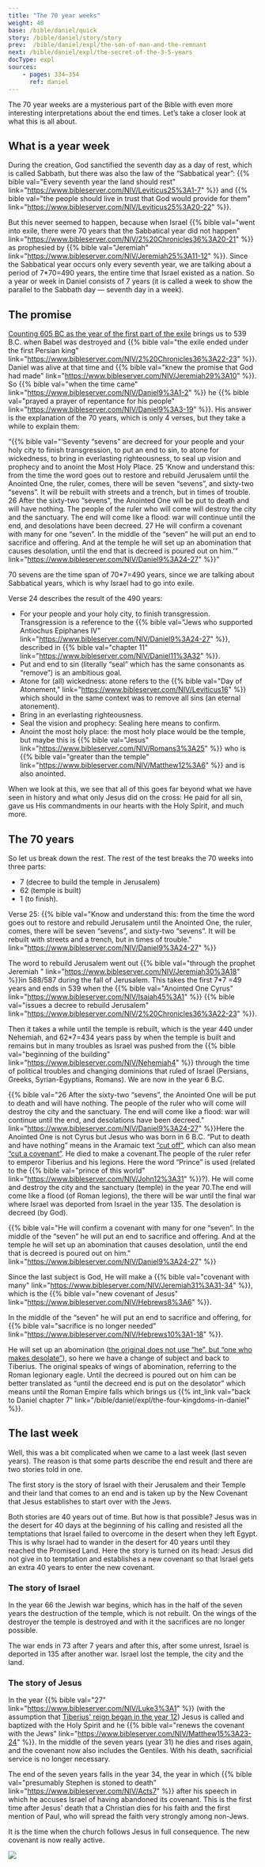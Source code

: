 ```yaml
---
title: "The 70 year weeks"
weight: 40
base: /bible/daniel/quick
story: /bible/daniel/story/story
prev:  /bible/daniel/expl/the-son-of-man-and-the-remnant
next: /bible/daniel/expl/the-secret-of-the-3-5-years
docType: expl
sources:
    - pages: 334–354
      ref: daniel
---
```


The 70 year weeks are a mysterious part of the Bible with even more interesting interpretations about the end times. Let’s take a closer look at what this is all about.

## What is a year week

<a name="e18f"></a>
During the creation, God sanctified the seventh day as a day of rest, which is called Sabbath, but there was also the law of the “Sabbatical year”: {{% bible val="Every seventh year the land should rest" link="https://www.bibleserver.com/NIV/Leviticus25%3A1-7" %}} and {{% bible val="the people should live in trust that God would provide for them" link="https://www.bibleserver.com/NIV/Leviticus25%3A20-22" %}}.

But this never seemed to happen, because when Israel {{% bible val="went into exile, there were 70 years that the Sabbatical year did not happen" link="https://www.bibleserver.com/NIV/2%20Chronicles36%3A20-21" %}} as prophesied by {{% bible val="Jeremiah" link="https://www.bibleserver.com/NIV/Jeremiah25%3A11-12" %}}. Since the Sabbatical year occurs only every seventh year, we are talking about a period of 7*70=490 years, the entire time that Israel existed as a nation. So a year or week in Daniel consists of 7 years (it is called a week to show the parallel to the Sabbath day — seventh day in a week).

## The promise

<a name="2d32"></a>
[Counting 605 BC as the year of the first part of the exile](https://seminary.bju.edu/theology-in-3d/so-was-it-70-years-or-not/) brings us to 539 B.C. when Babel was destroyed and {{% bible val="the exile ended under the first Persian king" link="https://www.bibleserver.com/NIV/2%20Chronicles36%3A22-23" %}}. Daniel was alive at that time and {{% bible val="knew the promise that God had made" link="https://www.bibleserver.com/NIV/Jeremiah29%3A10" %}}. So {{% bible val="when the time came" link="https://www.bibleserver.com/NIV/Daniel9%3A1-2" %}} he {{% bible val="prayed a prayer of repentance for his people" link="https://www.bibleserver.com/NIV/Daniel9%3A3-19" %}}. His answer is the explanation of the 70 years, which is only 4 verses, but they take a while to explain them:

“{{% bible val="‘Seventy “sevens” are decreed for your people and your holy city to finish transgression, to put an end to sin, to atone for wickedness, to bring in everlasting righteousness, to seal up vision and prophecy and to anoint the Most Holy Place. 25 ‘Know and understand this: from the time the word goes out to restore and rebuild Jerusalem until the Anointed One, the ruler, comes, there will be seven “sevens”, and sixty-two “sevens”. It will be rebuilt with streets and a trench, but in times of trouble. 26 After the sixty-two “sevens”, the Anointed One will be put to death and will have nothing. The people of the ruler who will come will destroy the city and the sanctuary. The end will come like a flood: war will continue until the end, and desolations have been decreed. 27 He will confirm a covenant with many for one “seven”. In the middle of the “seven” he will put an end to sacrifice and offering. And at the temple he will set up an abomination that causes desolation, until the end that is decreed is poured out on him.’" link="https://www.bibleserver.com/NIV/Daniel9%3A24-27" %}}”

70 sevens are the time span of 70*7=490 years, since we are talking about Sabbatical years, which is why Israel had to go into exile.

Verse 24 describes the result of the 490 years:

- For your people and your holy city, to finish transgression. Transgression is a reference to the {{% bible val="Jews who supported Antiochus Epiphanes IV" link="https://www.bibleserver.com/NIV/Daniel9%3A24-27" %}}, described in {{% bible val="chapter 11" link="https://www.bibleserver.com/NIV/Daniel11%3A32" %}}.
- Put and end to sin (literally “seal” which has the same consonants as “remove”) is an ambitious goal.
- Atone for (all) wickedness: atone refers to the {{% bible val="Day of Atonement," link="https://www.bibleserver.com/NIV/Leviticus16" %}} which should in the same context was to remove all sins (an eternal atonement).
- Bring in an everlasting righteousness.
- Seal the vision and prophecy: Sealing here means to confirm.
- Anoint the most holy place: the most holy place would be the temple, but maybe this is {{% bible val="Jesus" link="https://www.bibleserver.com/NIV/Romans3%3A25" %}} who is {{% bible val="greater than the temple" link="https://www.bibleserver.com/NIV/Matthew12%3A6" %}} and is also anointed.

When we look at this, we see that all of this goes far beyond what we have seen in history and what only Jesus did on the cross: He paid for all sin, gave us His commandments in our hearts with the Holy Spirit, and much more.

## The 70 years

<a name="6576"></a>
So let us break down the rest. The rest of the test breaks the 70 weeks into three parts:

- 7 (decree to build the temple in Jerusalem)
- 62 (temple is built)
- 1 (to finish).

Verse 25: {{% bible val="Know and understand this: from the time the word goes out to restore and rebuild Jerusalem until the Anointed One, the ruler, comes, there will be seven “sevens”, and sixty-two “sevens”. It will be rebuilt with streets and a trench, but in times of trouble." link="https://www.bibleserver.com/NIV/Daniel9%3A24-27" %}}

The word to rebuild Jerusalem went out {{% bible val="through the prophet Jeremiah " link="https://www.bibleserver.com/NIV/Jeremiah30%3A18" %}}in 588/587 during the fall of Jerusalem. This takes the first 7*7 =49 years and ends in 539 when the {{% bible val="Anointed One Cyrus" link="https://www.bibleserver.com/NIV/Isaiah45%3A1" %}} {{% bible val="issues a decree to rebuild Jerusalem" link="https://www.bibleserver.com/NIV/2%20Chronicles36%3A22-23" %}}.

Then it takes a while until the temple is rebuilt, which is the year 440 under Nehemiah, and 62*7=434 years pass by when the temple is built and remains but in many troubles as Israel was pushed from the {{% bible val="beginning of the building" link="https://www.bibleserver.com/NIV/Nehemiah4" %}} through the time of political troubles and changing dominions that ruled of Israel (Persians, Greeks, Syrian-Egyptians, Romans). We are now in the year 6 B.C.

{{% bible val="26 After the sixty-two “sevens”, the Anointed One will be put to death and will have nothing. The people of the ruler who will come will destroy the city and the sanctuary. The end will come like a flood: war will continue until the end, and desolations have been decreed." link="https://www.bibleserver.com/NIV/Daniel9%3A24-27" %}}Here the Anointed One is not Cyrus but Jesus who was born in 6 B.C. “Put to death and have nothing” means in the Aramaic text [“cut off”](https://biblehub.com/interlinear/daniel/9-26.htm), which can also mean [“cut a covenant”](https://biblehub.com/hebrew/3772.htm). He died to make a covenant.The people of the ruler refer to emperor Tiberius and his legions. Here the word “Prince” is used (related to the {{% bible val="prince of this world" link="https://www.bibleserver.com/NIV/John12%3A31" %}}?). He will come and destroy the city and the sanctuary (temple) in the year 70.The end will come like a flood (of Roman legions), the there will be war until the final war where Israel was deported from Israel in the year 135. The desolation is decreed (by God).

{{% bible val="He will confirm a covenant with many for one “seven”. In the middle of the “seven” he will put an end to sacrifice and offering. And at the temple he will set up an abomination that causes desolation, until the end that is decreed is poured out on him." link="https://www.bibleserver.com/NIV/Daniel9%3A24-27" %}}

Since the last subject is God, He will make a {{% bible val="covenant with many" link="https://www.bibleserver.com/NIV/Jeremiah31%3A31-34" %}}, which is the {{% bible val="new covenant of Jesus" link="https://www.bibleserver.com/NIV/Hebrews8%3A6" %}}.

In the middle of the “seven” he will put an end to sacrifice and offering, for {{% bible val="sacrifice is no longer needed" link="https://www.bibleserver.com/NIV/Hebrews10%3A1-18" %}}.

He will set up an abomination ([the original does not use “he”, but “one who makes desolate”](https://biblehub.com/interlinear/daniel/9-27.htm)), so here we have a change of subject and back to Tiberius. The original speaks of wings of abomination, referring to the Roman legionary eagle. Until the decreed is poured out on him can be better translated as “until the decreed end is put on the desolator” which means until the Roman Empire falls which brings us {{% int_link val="back to Daniel chapter 7" link="/bible/daniel/expl/the-four-kingdoms-in-daniel" %}}.

## The last week

Well, this was a bit complicated when we came to a last week (last seven years). The reason is that some parts describe the end result and there are two stories told in one.

The first story is the story of Israel with their Jerusalem and their Temple and their land that comes to an end and is taken up by the New Covenant that Jesus establishes to start over with the Jews.

Both stories are 40 years out of time. But how is that possible? Jesus was in the desert for 40 days at the beginning of his calling and resisted all the temptations that Israel failed to overcome in the desert when they left Egypt. This is why Israel had to wander in the desert for 40 years until they reached the Promised Land. Here the story is turned on its head: Jesus did not give in to temptation and establishes a new covenant so that Israel gets an extra 40 years to enter the new covenant.

### The story of Israel

In the year 66 the Jewish war begins, which has in the half of the seven years the destruction of the temple, which is not rebuilt. On the wings of the destroyer the temple is destroyed and with it the sacrifices are no longer possible.

The war ends in 73 after 7 years and after this, after some unrest, Israel is deported in 135 after another war. Israel lost the temple, the city and the land.

### The story of Jesus

In the year {{% bible val="27" link="https://www.bibleserver.com/NIV/Luke3%3A1" %}} (with the assumption that [Tiberius' reign began in the year 12](https://www.tyndalebulletin.org/article/37789-reckoning-tiberius-s-reign-and-jesus-s-baptism-first-and-second-century-evidence-concerning-tiberius-s-fifteenth-year-luke-3-1.pdf)) Jesus is called and baptized with the Holy Spirit and he {{% bible val="renews the covenant with the Jews" link="https://www.bibleserver.com/NIV/Matthew15%3A23-24" %}}. In the middle of the seven years (year 31) he dies and rises again, and the covenant now also includes the Gentiles. With his death, sacrificial service is no longer necessary.

The end of the seven years falls in the year 34, the year in which {{% bible val="presumably Stephen is stoned to death" link="https://www.bibleserver.com/NIV/Acts7" %}} after his speech in which he accuses Israel of having abandoned its covenant. This is the first time after Jesus' death that a Christian dies for his faith and the first mention of Paul, who will spread the faith very strongly among non-Jews. 

It is the time when the church follows Jesus in full consequence. The new covenant is now really active.

![](/images/70years_en.jpg)